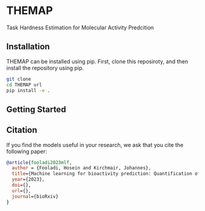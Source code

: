 # THEMAP
Task Hardness Estimation for Molecular Activity Predcition


## Installation
THEMAP can be installed using pip. First, clone this reposiroty, and then install the repository using pip.

```bash
git clone 
cd THEMAP url
pip install -e .
```

## Getting Started

## Citation <a name="citation"></a>
If you find the models useful in your research, we ask that you cite the following paper:
```bibtex
@article{fooladi2023mlf,
  author = {Fooladi, Hosein and Kirchmair, Johannes},
  title={Machine learning for bioactivity prediction: Quantification of task relations and hardness for small organic molecules and proteins},
  year={2023},
  doi={},
  url={},
  journal={bioRxiv}
}
```
